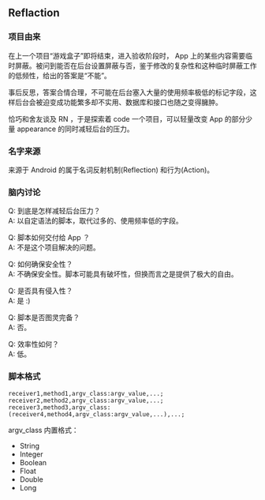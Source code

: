 ## Reflaction
### 项目由来
在上一个项目“游戏盒子”即将结束，进入验收阶段时， App 上的某些内容需要临时屏蔽。被问到能否在后台设置屏蔽与否，鉴于修改的复杂性和这种临时屏蔽工作的低频性，给出的答案是“不能”。

事后反思，答案合情合理，不可能在后台塞入大量的使用频率极低的标记字段，这样后台会被迫变成功能繁多却不实用、数据库和接口也随之变得臃肿。

恰巧和舍友谈及 RN ，于是探索着 code 一个项目，可以轻量改变 App 的部分少量 appearance 的同时减轻后台的压力。

### 名字来源
来源于 Android 的属于名词反射机制(Reflection) 和行为(Action)。

### 脑内讨论
Q: 到底是怎样减轻后台压力？<br />
A: 以自定语法的脚本，取代过多的、使用频率低的字段。

Q: 脚本如何交付给 App ？<br />
A: 不是这个项目解决的问题。

Q: 如何确保安全性？<br />
A: 不确保安全性。脚本可能具有破坏性，但换而言之是提供了极大的自由。

Q: 是否具有侵入性？<br />
A: 是 :)

Q: 脚本是否图灵完备？<br />
A: 否。

Q: 效率性如何？<br />
A: 低。



### 脚本格式
```
receiver1,method1,argv_class:argv_value,...;
receiver2,method2,argv_class:argv_value,...;
receiver3,method3,argv_class:(receiver4,method4,argv_class:argv_value,...),...;
```

argv_class 内置格式：
- String
- Integer
- Boolean
- Float
- Double
- Long


